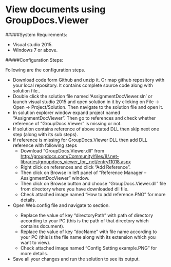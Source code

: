# View documents using GroupDocs.Viewer

#####System Requirements:

* Visual studio 2015.
* Windows 7 or above.


#####Configuration Steps:

Following are the configuration steps.
* Download code form Github and unzip it. Or map github repository with your local repository. It contains complete source code along with solution file..
* Double click the solution file named ‘AssignmentDocViewer.sln’ or launch visual studio 2015 and open solution in it by clicking on File -> Open -> Project/Solution. Then navigate to the solution file and open it.
* In solution explorer window expand project named “AssignmentDocViewer”. Then go to references and check whether reference of “GroupDocs.Viewer” is missing or not. 
* If solution contains reference of above stated DLL then skip next one step (along with its sub steps).
* If reference is missing for GroupDocs.Viewer DLL then add DLL reference with following steps
  * Download “GroupDocs.Viewer.dll” from http://groupdocs.com/Community/files/8/.net-libraries/groupdocs_viewer_for_.net/entry11018.aspx
  * Right click on references and click “Add Reference”. 
  * Then click on Browse in left panel of “Reference Manager – AssignmentDocViewer” window.
  * Then click on Browse button and choose “GroupDocs.Viewer.dll” file from directory where you have downloaded dll file.
  * Check attached image named “How to add reference.PNG” for more details.
* Open Web.config file and navigate to <appSettings> section. 
  * Replace the value of key “directoryPath” with path of directory according to your PC (this is the path of that directory which contains document).
  * Replace the value of key “docName” with file name according to your PC (this is the file name along with its extension which you want to view).
  * Check attached image named “Config Setting example.PNG” for more details.
* Save all your changes and run the solution to see its output.

